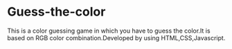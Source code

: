 # Guess-the-color



This is a color guessing game in which you have to guess the color.It is based on RGB color combination.Developed by using HTML,CSS,Javascript.
